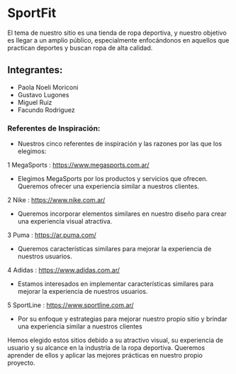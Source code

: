 # SportFit

El tema de nuestro sitio es una tienda de ropa deportiva, y nuestro objetivo es llegar a un amplio público, especialmente enfocándonos en aquellos que practican deportes y buscan ropa de alta calidad.

## Integrantes:

- Paola Noeli Moriconi
- Gustavo Lugones
- Miguel Ruiz
- Facundo Rodriguez

### Referentes de Inspiración:

- Nuestros cinco referentes de inspiración y las razones por las que los elegimos:

1 MegaSports : https://www.megasports.com.ar/

- Elegimos MegaSports por los productos y servicios que ofrecen. Queremos ofrecer una experiencia similar a nuestros clientes.

2 Nike : https://www.nike.com.ar/

- Queremos incorporar elementos similares en nuestro diseño para crear una experiencia visual atractiva.

3 Puma : https://ar.puma.com/

- Queremos características similares para mejorar la experiencia de nuestros usuarios.

4 Adidas : https://www.adidas.com.ar/

- Estamos interesados en implementar características similares para mejorar la experiencia de nuestros usuarios.

5 SportLine : https://www.sportline.com.ar/

- Por su enfoque y estrategias para mejorar nuestro propio sitio y brindar una experiencia similar a nuestros clientes

Hemos elegido estos sitios debido a su atractivo visual, su experiencia de usuario y su alcance en la industria de la ropa deportiva. Queremos aprender de ellos y aplicar las mejores prácticas en nuestro propio proyecto.
